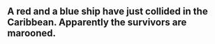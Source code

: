 ## A red and a blue ship have just collided in the Caribbean. Apparently the survivors are marooned.